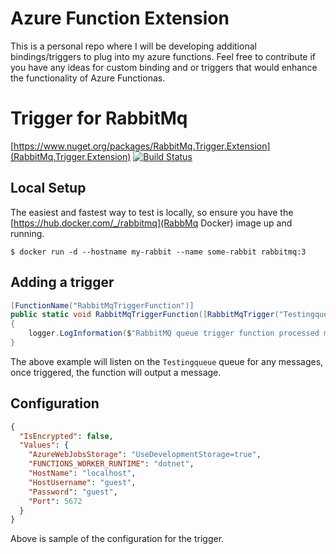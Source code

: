 # Azure Function Extension

This is a personal repo where I will be developing additional bindings/triggers to plug into my azure functions. Feel free to contribute if you have any ideas for custom binding and or triggers that would enhance the functionality of Azure Functionas.


# Trigger for RabbitMq
[https://www.nuget.org/packages/RabbitMq.Trigger.Extension](RabbitMq.Trigger.Extension)     [![Build Status](https://geradedev.visualstudio.com/Azure%20Function%20Extensions/_apis/build/status/RabbitMq.Trigger.Extension%20Pipeline?branchName=master)](https://geradedev.visualstudio.com/Azure%20Function%20Extensions/_build/latest?definitionId=39&branchName=master)

## Local Setup
The easiest and fastest way to test is locally, so ensure you have the [https://hub.docker.com/_/rabbitmq](RabbMq Docker) image up and running.
```
$ docker run -d --hostname my-rabbit --name some-rabbit rabbitmq:3
```

## Adding a trigger
```C#
[FunctionName("RabbitMqTriggerFunction")]
public static void RabbitMqTriggerFunction([RabbitMqTrigger("Testingqueue")] BasicDeliverEventArgs args, ILogger logger)
{
    logger.LogInformation($"RabbitMQ queue trigger function processed message: {Encoding.UTF8.GetString(args.Body.ToArray())}");
}
```

The above example will listen on the `Testingqueue` queue for any messages, once triggered, the function will output a message.

## Configuration
```Json
{
  "IsEncrypted": false,
  "Values": {
    "AzureWebJobsStorage": "UseDevelopmentStorage=true",
    "FUNCTIONS_WORKER_RUNTIME": "dotnet",
    "HostName": "localhost",
    "HostUsername": "guest",
    "Password": "guest",
    "Port": 5672
  }
}
```

Above is sample of the configuration for the trigger.